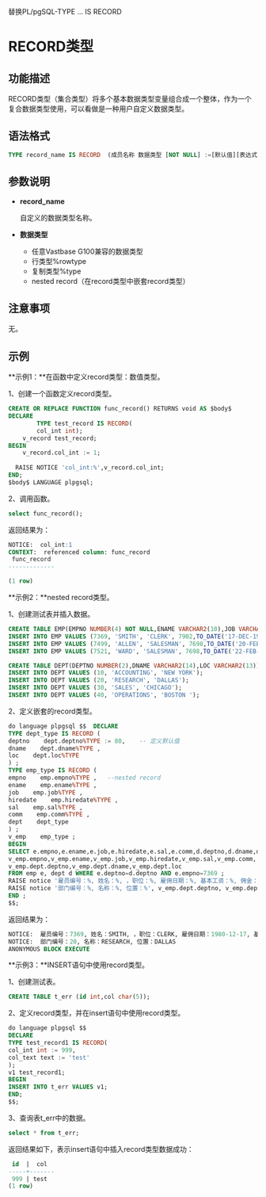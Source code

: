 替换PL/pgSQL-TYPE … IS RECORD

# RECORD类型

## 功能描述

RECORD类型（集合类型）将多个基本数据类型变量组合成一个整体，作为一个复合数据类型使用，可以看做是一种用户自定义数据类型。

## 语法格式

```sql
TYPE record_name IS RECORD  (成员名称 数据类型 [NOT NULL] :=[默认值][表达式],..);
```

## 参数说明

- **record_name**

  自定义的数据类型名称。

- **数据类型**

  - 任意Vastbase G100兼容的数据类型
  - 行类型%rowtype
  - 复制类型%type
  - nested record（在record类型中嵌套record类型）

## 注意事项

  无。

## 示例

**示例1：**在函数中定义record类型：数值类型。

1、创建一个函数定义record类型。

```sql
CREATE OR REPLACE FUNCTION func_record() RETURNS void AS $body$
DECLARE
        TYPE test_record IS RECORD(
        col_int int);
    v_record test_record;
BEGIN
    v_record.col_int := 1;
     
  RAISE NOTICE 'col_int:%',v_record.col_int;
END;
$body$ LANGUAGE plpgsql;
```

2、调用函数。

```sql
select func_record();
```

返回结果为：

```sql
NOTICE:  col_int:1
CONTEXT:  referenced column: func_record
 func_record
-------------

(1 row)
```

**示例2：**nested record类型。

1、创建测试表并插入数据。

```sql
CREATE TABLE EMP(EMPNO NUMBER(4) NOT NULL,ENAME VARCHAR2(10),JOB VARCHAR2(9),MGR NUMBER(4),HIREDATE DATE,SAL NUMBER(7, 2),COMM NUMBER(7, 2),DEPTNO NUMBER(2));
INSERT INTO EMP VALUES (7369, 'SMITH', 'CLERK', 7902,TO_DATE('17-DEC-1980', 'DD-MON-YYYY'), 800, NULL, 20);
INSERT INTO EMP VALUES (7499, 'ALLEN', 'SALESMAN', 7698,TO_DATE('20-FEB-1981', 'DD-MON-YYYY'), 1600, 300, 30);
INSERT INTO EMP VALUES (7521, 'WARD', 'SALESMAN', 7698,TO_DATE('22-FEB-1981', 'DD-MON-YYYY'), 1250, 500, 30);

CREATE TABLE DEPT(DEPTNO NUMBER(2),DNAME VARCHAR2(14),LOC VARCHAR2(13));
INSERT INTO DEPT VALUES (10, 'ACCOUNTING', 'NEW YORK');
INSERT INTO DEPT VALUES (20, 'RESEARCH', 'DALLAS');
INSERT INTO DEPT VALUES (30, 'SALES', 'CHICAGO');
INSERT INTO DEPT VALUES (40, 'OPERATIONS', 'BOSTON ');
```

2、定义嵌套的record类型。

```sql
do language plpgsql $$  DECLARE
TYPE dept_type IS RECORD (
deptno    dept.deptno%TYPE := 80,    -- 定义默认值
dname    dept.dname%TYPE ,
loc    dept.loc%TYPE
) ;
TYPE emp_type IS RECORD (
empno    emp.empno%TYPE ,   --nested record
ename    emp.ename%TYPE ,
job    emp.job%TYPE ,
hiredate    emp.hiredate%TYPE ,
sal    emp.sal%TYPE ,
comm    emp.comm%TYPE ,
dept    dept_type
) ;
v_emp    emp_type ;
BEGIN
SELECT e.empno,e.ename,e.job,e.hiredate,e.sal,e.comm,d.deptno,d.dname,d.loc INTO
v_emp.empno,v_emp.ename,v_emp.job,v_emp.hiredate,v_emp.sal,v_emp.comm,
v_emp.dept.deptno,v_emp.dept.dname,v_emp.dept.loc
FROM emp e, dept d WHERE e.deptno=d.deptno AND e.empno=7369 ;
RAISE notice '雇员编号：%, 姓名：%, ，职位：%, 雇佣日期：%, 基本工资：%, 佣金：%', v_emp.empno, v_emp.ename, v_emp.job, TO_CHAR(v_emp.hiredate,'yyyy-mm-dd'), v_emp.sal, NVL(v_emp.comm,0); 
RAISE notice '部门编号：%, 名称：%, 位置：%', v_emp.dept.deptno, v_emp.dept.dname, v_emp.dept.loc;
END ;
$$;
```

返回结果为：

```sql
NOTICE:  雇员编号：7369, 姓名：SMITH, ，职位：CLERK, 雇佣日期：1980-12-17, 基本工资：800, 佣金：0
NOTICE:  部门编号：20, 名称：RESEARCH, 位置：DALLAS
ANONYMOUS BLOCK EXECUTE
```

**示例3：**INSERT语句中使用record类型。

1、创建测试表。

```sql
CREATE TABLE t_err (id int,col char(5));
```

2、定义record类型，并在insert语句中使用record类型。

```sql
do language plpgsql $$
DECLARE
TYPE test_record1 IS RECORD(
col_int int := 999,
col_text text := 'test'
);
v1 test_record1;
BEGIN
INSERT INTO t_err VALUES v1;
END;
$$;
```

3、查询表t_err中的数据。

```sql
select * from t_err;
```

返回结果如下，表示insert语句中插入record类型数据成功：

```sql
 id  |  col
-----+-------
 999 | test
(1 row)
```



  